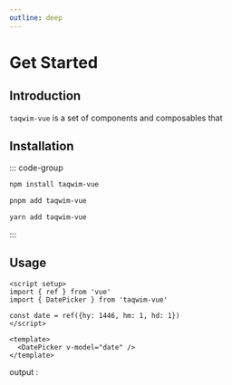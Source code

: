 ```yaml
---
outline: deep
---
```


<script setup>
import { ref } from 'vue'
import { DatePicker } from 'taqwim-vue'

const date = ref({hy: 1446, hm: 1, hd: 1})
</script>
<style src="taqwim-vue/dist/style.css"></style>

# Get Started

## Introduction

`taqwim-vue` is a set of components and composables that  

## Installation

::: code-group

```bash [npm]
npm install taqwim-vue
```

```bash [pnpm]
pnpm add taqwim-vue
```

```bash [yarn]
yarn add taqwim-vue
```

:::

## Usage

```vue
<script setup>
import { ref } from 'vue'
import { DatePicker } from 'taqwim-vue'

const date = ref({hy: 1446, hm: 1, hd: 1})
</script>

<template>
  <DatePicker v-model="date" />
</template>
```

output :

  <DatePicker v-model="date" />
